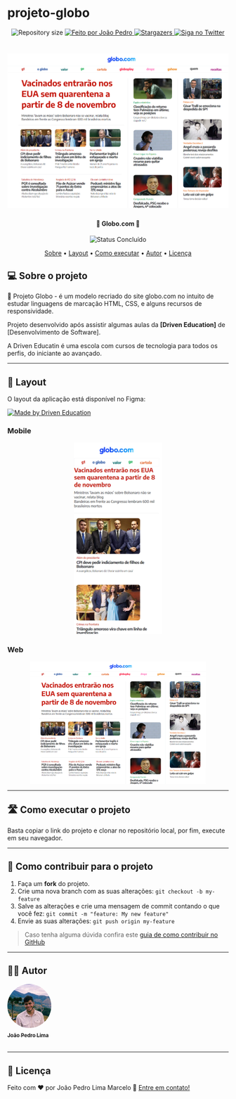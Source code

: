 # projeto-globo

<p align="center">

  <img alt="Repository size" src="https://img.shields.io/github/repo-size/jplimam/projeto-instagram">
  
  <!-- <img alt="License" src="https://img.shields.io/badge/license-MIT-brightgreen"> -->
  
   <a href="https://github.com/jplimam">
    <img alt="Feito por João Pedro" src="https://img.shields.io/badge/feito-por%20João%20Pedro%20Lima-BB2525">
   </a>
   
   <a href="https://github.com/jplimam/projeto-instagram/stargazers">
    <img alt="Stargazers" src="https://img.shields.io/github/stars/jplimam/projeto-instagram?style=social">
  </a>
  
   <a href="https://www.twitter.com/whoisjepire/" target="_blank">
    <img alt="Siga no Twitter" src="https://img.shields.io/twitter/url?url=https%3A%2F%2Fgithub.com%2Fjplimam%2Fprojeto-instagram">
  </a>
  
 
</p>
<h1 align="center">
    <img alt="Projeto Globo" title="#ProjetoGlobo" src="assets/images/globo.png" />
</h1>

<h4 align="center"> 
	🚧 Globo.com 🚧
</h4>

<p align="center">
	<!--<img alt="Status Em Desenvolvimento" src="https://img.shields.io/badge/STATUS-EM%20DESENVOLVIMENTO-green">-->
	<img alt="Status Concluído" src="https://img.shields.io/badge/STATUS-CONCLU%C3%8DDO-brightgreen">
</p>

<p align="center">
 <a href="#-sobre-o-projeto">Sobre</a> •
 <a href="#-layout">Layout</a> • 
 <a href="#-como-executar-o-projeto">Como executar</a> • 
 <a href="#-autor">Autor</a> • 
 <a href="#user-content--licença">Licença</a>
</p>


## 💻 Sobre o projeto

📄 Projeto Globo - é um modelo recriado do site globo.com no intuito de estudar linguagens de marcação HTML, CSS, e alguns recursos de responsividade.


Projeto desenvolvido após assistir algumas aulas da **[Driven Education]** de [Desenvolvimento de Software].

A Driven Educatin é uma escola com cursos de tecnologia para todos os perfis, do iniciante ao avançado.

---

## 🎨 Layout

O layout da aplicação está disponível no Figma:

<a href="https://www.figma.com/file/TusiAOJUwrEsBph6gYhUNf/Projeto-Globo.com?node-id=5%3A167&mode=dev">
  <img alt="Made by Driven Education" src="https://img.shields.io/badge/Acessar%20Layout%20-Figma-%2304D361">
</a>


### Mobile

<p align="center">
  <img alt="Projeto Globo" title="Projeto Globo" src="assets/images/mobile.png" width="200px">
</p>

### Web

<p align="center" style="display: flex; align-items: flex-start; justify-content: center;">
  <img alt="Projeto Globo" title="Projeto Globo" src="assets/images/globo.png" width="400px">

---

## 🛣️ Como executar o projeto

Basta copiar o link do projeto e clonar no repositório local, por fim, execute em seu navegador.

---

## 💪 Como contribuir para o projeto

1. Faça um **fork** do projeto.
2. Crie uma nova branch com as suas alterações: `git checkout -b my-feature`
3. Salve as alterações e crie uma mensagem de commit contando o que você fez: `git commit -m "feature: My new feature"`
4. Envie as suas alterações: `git push origin my-feature`
> Caso tenha alguma dúvida confira este [guia de como contribuir no GitHub](./CONTRIBUTING.md)

---

## 🧙‍♂️ Autor

  <tr>
    <td align="center"><a href="https://github.com/jplimam"><img style="border-radius: 50%;" src="assets/images/IMG_9270.jpg" width="100px;" alt=""/><br /><sub><b>João Pedro Lima</b></sub></a><br />
  </tr>
 <br />

---

## 📝 Licença

<!-- Este projeto esta sobe a licença [MIT](./LICENSE). -->

Feito com ❤️ por João Pedro Lima Marcelo 👋 [Entre em contato!](https://www.linkedin.com/in/jplimam/)

